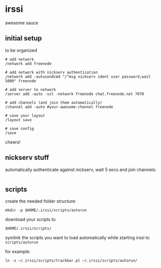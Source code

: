 # irssi
awesome sauce

## initial setup
to be organized

```
# add network
/network add freenode

# add network with nickserv authentication
/network add -autosendcmd "/^msg nickserv ident user password;wait 5000" freenode

# add server to network
/server add -auto -ssl -network freenode chat.freenode.net 7070

# add channels (and join them automatically)
/channel add -auto #your-awesome-channel freenode

# save your layout
/layout save

# save config
/save
```

cheers!

## nickserv stuff
automatically authenticate against nickserv, wait 5 secs and join channels:

```
```



## scripts
create the needed folder structure:

```
mkdir -p $HOME/.irssi/scripts/autorun
```

download your scripts to

```
$HOME/.irssi/scripts/
```

symlink the scripts you want to load automatically while starting irssi to `scripts/autorun`

for example:

```
ln -s ~/.irssi/scripts/trackbar.pl ~/.irssi/scripts/autorun/
```